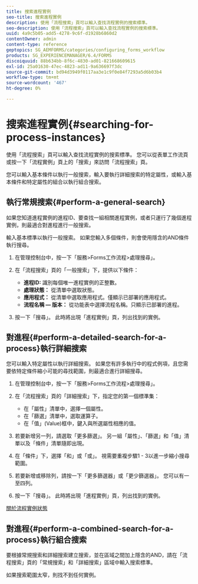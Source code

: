 ```yaml
---
title: 搜索進程實例
seo-title: 搜索進程實例
description: 使用「流程搜索」頁可以輸入查找流程實例的搜索標準。
seo-description: 使用「流程搜索」頁可以輸入查找流程實例的搜索標準。
uuid: 4a9c5b05-add5-4278-9c6f-d1928b6860d2
contentOwner: admin
content-type: reference
geptopics: SG_AEMFORMS/categories/configuring_forms_workflow
products: SG_EXPERIENCEMANAGER/6.4/FORMS
discoiquuid: 88b634bb-8f6c-4830-ad01-821668609615
exl-id: 25a01630-47ec-4823-ad11-9a636697f3dc
source-git-commit: bd94d3949f0117aa3e1c9f0e84f7293a5d6b03b4
workflow-type: tm+mt
source-wordcount: '467'
ht-degree: 0%

---
```


# 搜索進程實例{#searching-for-process-instances}

使用「流程搜索」頁可以輸入查找流程實例的搜索標準。 您可以從表單工作流頁或按一下「流程實例」頁上的「搜索」來訪問「流程搜索」頁。

您可以輸入基本條件以執行一般搜索，輸入要執行詳細搜索的特定屬性，或輸入基本條件和特定屬性的組合以執行組合搜索。

## 執行常規搜索{#perform-a-general-search}

如果您知道進程實例的進程ID、要查找一組相關進程實例，或者只運行了幾個進程實例，則最適合對進程進行一般搜索。

輸入基本標準以執行一般搜索。 如果您輸入多個條件，則會使用隱含的AND條件執行搜尋。

1. 在管理控制台中，按一下「服務>Forms工作流程>處理搜尋」。
1. 在「流程搜索」頁的「一般搜索」下，提供以下條件：

   * **進程ID:** 識別每個唯一進程實例的正整數。
   * **處理狀態：** 從清單中選取狀態。
   * **應用程式：** 從清單中選取應用程式。僅顯示已部署的應用程式。
   * **流程名稱 — 版本：** 從功能表中選擇流程名稱。只顯示已部署的進程。

1. 按一下「搜尋」。 此時將出現「進程實例」頁，列出找到的實例。

## 對進程{#perform-a-detailed-search-for-a-process}執行詳細搜索

您可以輸入特定屬性以執行詳細搜索。 如果您有許多執行中的程式例項，且您需要依特定條件縮小可能的尋找範圍，則最適合進行詳細搜尋。

1. 在管理控制台中，按一下「服務>Forms工作流程>處理搜尋」。
1. 在「流程搜索」頁的「詳細搜索」下，指定您的第一個標準集：

   * 在「屬性」清單中，選擇一個屬性。
   * 在「篩選」清單中，選取運算子。
   * 在「值」(Value)框中，鍵入與所選屬性相應的值。

1. 若要新增另一列，請選取「更多篩選」。 另一組「屬性」、「篩選」和「值」清單以及「條件」清單隨即出現。
1. 在「條件」下，選擇「和」或「或」。 視需要重複步驟1 - 3以進一步縮小搜尋範圍。
1. 若要新增或移除列，請按一下「更多篩選器」或「更少篩選器」。 您可以有一至四列。
1. 按一下「搜尋」。 此時將出現「進程實例」頁，列出找到的實例。

[關於流程實例狀態](/help/forms/using/admin-help/processes.md#about-process-instance-statuses)

## 對進程{#perform-a-combined-search-for-a-process}執行組合搜索

要根據常規搜索和詳細搜索建立搜索，並在區域之間加上隱含的AND，請在「流程搜索」頁的「常規搜索」和「詳細搜索」區域中輸入搜索標準。

如果搜索範圍太窄，則找不到任何實例。
